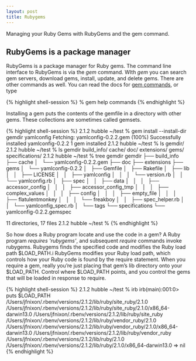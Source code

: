 ```yaml
---
layout: post
title: Rubygems
---
```


<div class="message">
Managing your Ruby Gems with RubyGems and the gem command.
</div>

## RubyGems is a package manager

RubyGems is a package manager for Ruby gems. The command line interface to RubyGems is via the *gem* command. WIth *gem* you can search
gem servers, download gems, install, update, and delete gems. There are other commands as well. You can read the docs for 
[gem commands](http://guides.rubygems.org/command-reference/),
or type

{% highlight shell-session %}
% gem help commands
{% endhighlight %}

Installing a gem puts the contents of the gemfile in a directory with other gems. These collections are sometimes called gemsets.

{% highlight shell-session %}
2.1.2 hubble ~/test % gem install --install-dir gemdir yamlconfig
Fetching: yamlconfig-0.2.2.gem (100%)
Successfully installed yamlconfig-0.2.2
1 gem installed
2.1.2 hubble ~/test % ls
gemdir/
2.1.2 hubble ~/test % ls gemdir
build_info/     cache/          doc/            extensions/     gems/           specifications/
2.1.2 hubble ~/test % tree gemdir
gemdir
├── build_info
├── cache
│   └── yamlconfig-0.2.2.gem
├── doc
├── extensions
├── gems
│   └── yamlconfig-0.2.2
│       ├── Gemfile
│       ├── Rakefile
│       ├── lib
│       │   ├── LICENSE
│       │   ├── yamlconfig
│       │   │   └── version.rb
│       │   └── yamlconfig.rb
│       ├── spec
│       │   ├── data
│       │   │   ├── accessor_config
│       │   │   ├── accessor_config_tmp
│       │   │   ├── complex_values
│       │   │   ├── config
│       │   │   ├── empty_file
│       │   │   ├── flatulentmonkey
│       │   │   └── freakboy
│       │   ├── spec_helper.rb
│       │   └── yamlconfig_spec.rb
│       └── tags
└── specifications
    └── yamlconfig-0.2.2.gemspec

11 directories, 17 files
2.1.2 hubble ~/test %
{% endhighlight %}

So how does a Ruby program locate and use the code in a gem? A Ruby program *requires 'rubygems'*, and subsequent *require* commands invoke rubygems. Rubygems finds
the specified code and modifies the Ruby load path $LOAD_PATH.i RubyGems modifies your Ruby load path, which controls how your Ruby code is found by the
require statement. When you require a gem, really you’re just placing that gem’s lib directory onto your $LOAD_PATH. Control where $LOAD_PATH points, and you control
the gems that will be loaded in response to require.

{% highlight shell-session %}
2.1.2 hubble ~/test % irb
irb(main):001:0> puts $LOAD_PATH
/Users/jfnixon/.rbenv/versions/2.1.2/lib/ruby/site_ruby/2.1.0
/Users/jfnixon/.rbenv/versions/2.1.2/lib/ruby/site_ruby/2.1.0/x86_64-darwin13.0
/Users/jfnixon/.rbenv/versions/2.1.2/lib/ruby/site_ruby
/Users/jfnixon/.rbenv/versions/2.1.2/lib/ruby/vendor_ruby/2.1.0
/Users/jfnixon/.rbenv/versions/2.1.2/lib/ruby/vendor_ruby/2.1.0/x86_64-darwin13.0
/Users/jfnixon/.rbenv/versions/2.1.2/lib/ruby/vendor_ruby
/Users/jfnixon/.rbenv/versions/2.1.2/lib/ruby/2.1.0
/Users/jfnixon/.rbenv/versions/2.1.2/lib/ruby/2.1.0/x86_64-darwin13.0
=> nil
{% endhighlight %}
